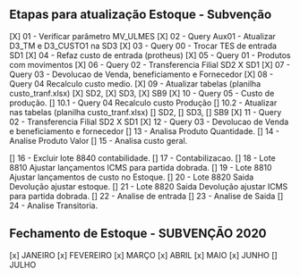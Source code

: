 ## Etapas para atualização Estoque - Subvenção

[X] 01 - Verificar parâmetro MV_ULMES
[X] 02 - Query Aux01 - Atualizar D3_TM e D3_CUSTO1 na SD3
[X] 03 - Query 00 - Trocar TES de entrada SD1
[X] 04 - Refaz custo de entrada (protheus)
[X] 05 - Query 01 - Produtos com movimentos
[X] 06 - Query 02 - Transferencia Filial SD2 X SD1
[X] 07 - Query 03 - Devolucao de Venda, beneficiamento e Fornecedor
[X] 08 - Query 04 Recalculo custo medio.
[X] 09 - Atualizar tabelas (planilha custo_tranf.xlsx)
        [X] SD2, 
        [X] SD3, 
        [X] SB9 
[X] 10 - Query 05 - Custo de produção.
    [] 10.1 - Query 04 Recalculo custo Produção
    [] 10.2 - Atualizar nas tabelas (planilha custo_tranf.xlsx)
        [] SD2, 
        [] SD3, 
        [] SB9
[X] 11 - Query 02 - Transferencia Filial SD2 X SD1
[X] 12 - Query 03 - Devolucao de Venda e beneficiamento e fornecedor
[] 13 - Analisa Produto Quantidade.
[] 14 - Analise Produto Valor
[] 15 - Analisa custo geral.

[] 16 - Excluir lote 8840 contabilidade.
[] 17 - Contabilizacao.
[] 18 - Lote 8810 Ajustar lançamentos ICMS para partida dobrada.
[] 19 - Lote 8810 Ajustar lançamentos de custo no Estoque.
[] 20 - Lote 8820 Saida Devolução ajustar estoque.
[] 21 - Lote 8820 Saida Devolução ajustar ICMS para partida dobrada.
[] 22 - Analise de entrada
[] 23 - Analise de Saida
[] 24 - Analise Transitoria.


## Fechamento de Estoque - SUBVENÇÃO 2020

[x] JANEIRO
[x] FEVEREIRO
[x] MARÇO
[x] ABRIL
[x] MAIO
[x] JUNHO
[] JULHO